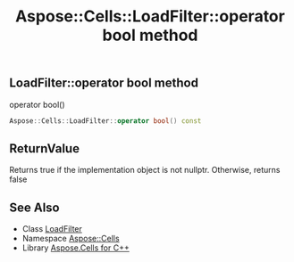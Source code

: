 ﻿---
title: Aspose::Cells::LoadFilter::operator bool method
linktitle: operator bool
second_title: Aspose.Cells for C++ API Reference
description: 'Aspose::Cells::LoadFilter::operator bool method. operator bool() in C++.'
type: docs
weight: 400
url: /cpp/aspose.cells/loadfilter/operator_bool/
---
## LoadFilter::operator bool method


operator bool()

```cpp
Aspose::Cells::LoadFilter::operator bool() const
```


## ReturnValue

Returns true if the implementation object is not nullptr. Otherwise, returns false

## See Also

* Class [LoadFilter](../)
* Namespace [Aspose::Cells](../../)
* Library [Aspose.Cells for C++](../../../)
